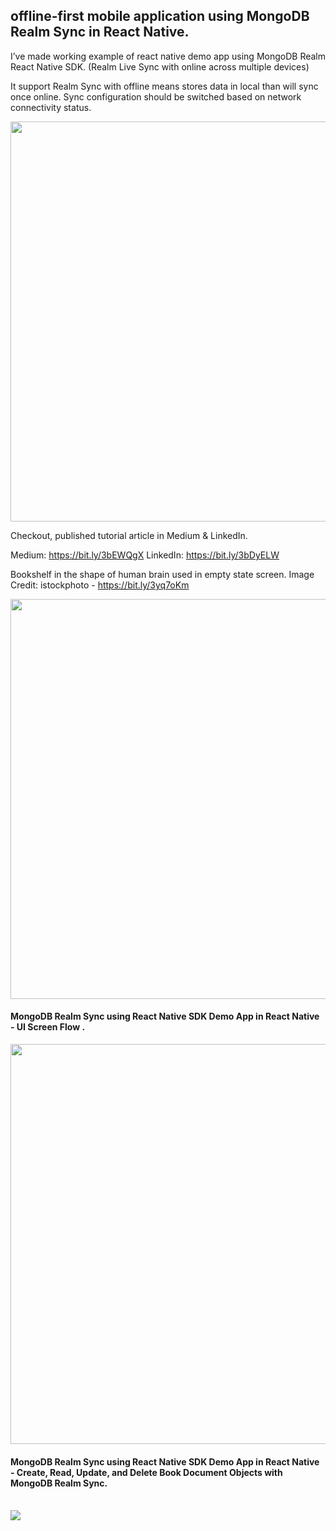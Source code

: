 ## offline-first mobile application using MongoDB Realm Sync in React Native.

I’ve made working example of react native demo app using MongoDB Realm React Native SDK. (Realm Live Sync with online across multiple devices)

It support Realm Sync with offline means stores data in local than will sync once online. Sync configuration should be switched based on network connectivity status.

<img src="https://lakshmankambam.com/coverPicPost.jpg" width="640" height="640" />

Checkout, published tutorial article in Medium & LinkedIn.

Medium: https://bit.ly/3bEWQgX
LinkedIn: https://bit.ly/3bDyELW

Bookshelf in the shape of human brain used in empty state screen. 
Image Credit: istockphoto - https://bit.ly/3yq7oKm

<img src="https://lakshmankambam.com/emptyStateScreen.jpg" width="640" height="640" />

#### MongoDB Realm Sync using React Native SDK Demo App in React Native - UI Screen Flow .
<img src="https://lakshmankambam.com/uiflowscreennobackdrop.jpg" width="640" height="640" />

#### MongoDB Realm Sync using React Native SDK Demo App in React Native - Create, Read, Update, and Delete Book Document Objects with MongoDB Realm Sync. <br/><br/>

<img src="https://lakshmankambam.com/0-7MRDB.gif" />


